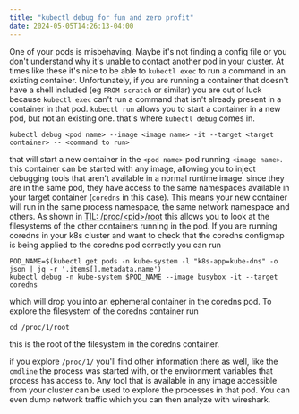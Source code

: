 ```yaml
---
title: "kubectl debug for fun and zero profit"
date: 2024-05-05T14:26:13-04:00
---
```


One of your pods is misbehaving. Maybe it's not finding a config file or you
don't understand why it's unable to contact another pod in your cluster. At
times like these it's nice to be able to `kubectl exec` to run a command in an
existing container. Unfortunately, if you are running a container that doesn't
have a shell included (eg `FROM scratch` or similar) you are out of luck because
`kubectl exec` can't run a command that isn't already present in a container in
that pod. `kubectl run` allows you to start a container in a new pod, but not an
existing one. that's where `kubectl debug` comes in.

```shell
kubectl debug <pod name> --image <image name> -it --target <target container> -- <command to run>
```

that will start a new container in the `<pod name>` pod running `<image name>`.
this container can be started with any image, allowing you to inject debugging
tools that aren't available in a normal runtime image. since they are in the
same pod, they have access to the same namespaces available in your target
container (`coredns` in this case). This means your new container will run in
the same process namespace, the same network namespace and others. As shown in
[TIL: /proc/\<pid\>/root](./til-proc-pid-root) this allows you to look at the
filesystems of the other containers running in the pod. If you are running
coredns in your k8s cluster and want to check that the coredns configmap is
being applied to the coredns pod correctly you can run

```shell
POD_NAME=$(kubectl get pods -n kube-system -l "k8s-app=kube-dns" -o json | jq -r '.items[].metadata.name')
kubectl debug -n kube-system $POD_NAME --image busybox -it --target coredns
```

which will drop you into an ephemeral container in the coredns pod. To explore
the filesystem of the coredns container run

```shell
cd /proc/1/root
```

this is the root of the filesystem in the coredns container.

if you explore `/proc/1/` you'll find other information there as well, like the
`cmdline` the process was started with, or the environment variables that
process has access to. Any tool that is available in any image accessible from
your cluster can be used to explore the processes in that pod. You can even dump
network traffic which you can then analyze with wireshark.
